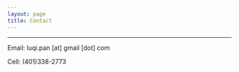 ```yaml
---
layout: page
title: Contact
---
```


***

Email: luqi.pan [at] gmail [dot] com

Cell: (401)338-2773
